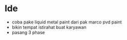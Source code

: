 # Ide

- coba pake liquid metal paint dari pak marco pvd paint
- bikin tempat istirahat buat karyawan
- pasang 3 phase
